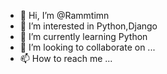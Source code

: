 - 👋 Hi, I’m @Rammtimn
- 👀 I’m interested in Python,Django
- 🌱 I’m currently learning Python
- 💞️ I’m looking to collaborate on ...
- 📫 How to reach me ...

<!---
Rammtimn/Rammtimn is a ✨ special ✨ repository because its `README.md` (this file) appears on your GitHub profile.
You can click the Preview link to take a look at your changes.
--->

